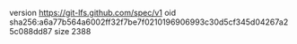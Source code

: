 version https://git-lfs.github.com/spec/v1
oid sha256:a6a77b564a6002ff32f7be7f0210196906993c30d5cf345d04267a25c088dd87
size 2388
